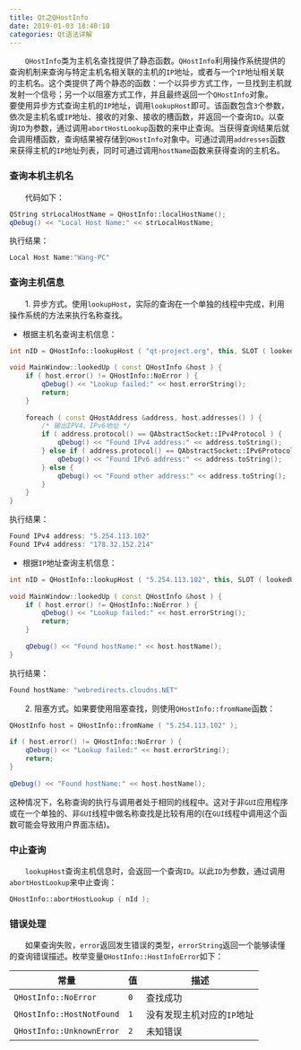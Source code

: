 ```yaml
---
title: Qt之QHostInfo
date: 2019-01-03 18:40:10
categories: Qt语法详解
---
```

&emsp;&emsp;`QHostInfo`类为主机名查找提供了静态函数。`QHostInfo`利用操作系统提供的查询机制来查询与特定主机名相关联的主机的`IP`地址，或者与一个`IP`地址相关联的主机名。这个类提供了两个静态的函数：一个以异步方式工作，一旦找到主机就发射一个信号；另一个以阻塞方式工作，并且最终返回一个`QHostInfo`对象。
&emsp;&emsp;要使用异步方式查询主机的`IP`地址，调用`lookupHost`即可。该函数包含`3`个参数，依次是主机名或`IP`地址、接收的对象、接收的槽函数，并返回一个查询`ID`。以查询`ID`为参数，通过调用`abortHostLookup`函数的来中止查询。当获得查询结果后就会调用槽函数，查询结果被存储到`QHostInfo`对象中。可通过调用`addresses`函数来获得主机的`IP`地址列表，同时可通过调用`hostName`函数来获得查询的主机名。

### 查询本机主机名

&emsp;&emsp;代码如下：

``` cpp
QString strLocalHostName = QHostInfo::localHostName();
qDebug() << "Local Host Name:" << strLocalHostName;
```

执行结果：

``` cpp
Local Host Name:"Wang-PC"
```

### 查询主机信息

&emsp;&emsp;1. 异步方式。使用`lookupHost`，实际的查询在一个单独的线程中完成，利用操作系统的方法来执行名称查找。

- 根据主机名查询主机信息：

``` cpp
int nID = QHostInfo::lookupHost ( "qt-project.org", this, SLOT ( lookedUp ( QHostInfo ) ) );
​
void MainWindow::lookedUp ( const QHostInfo &host ) {
    if ( host.error() != QHostInfo::NoError ) {
        qDebug() << "Lookup failed:" << host.errorString();
        return;
    }
​
    foreach ( const QHostAddress &address, host.addresses() ) {
        /* 输出IPV4、IPv6地址 */
        if ( address.protocol() == QAbstractSocket::IPv4Protocol ) {
            qDebug() << "Found IPv4 address:" << address.toString();
        } else if ( address.protocol() == QAbstractSocket::IPv6Protocol ) {
            qDebug() << "Found IPv6 address:" << address.toString();
        } else {
            qDebug() << "Found other address:" << address.toString();
        }
    }
}
```

执行结果：

``` cpp
Found IPv4 address: "5.254.113.102"
Found IPv4 address: "178.32.152.214"
```

- 根据`IP`地址查询主机信息：

``` cpp
int nID = QHostInfo::lookupHost ( "5.254.113.102", this, SLOT ( lookedUp ( QHostInfo ) ) );
​
void MainWindow::lookedUp ( const QHostInfo &host ) {
    if ( host.error() != QHostInfo::NoError ) {
        qDebug() << "Lookup failed:" << host.errorString();
        return;
    }
​
    qDebug() << "Found hostName:" << host.hostName();
}
```

执行结果：

``` cpp
Found hostName: "webredirects.cloudns.NET"
```

&emsp;&emsp;2. 阻塞方式。如果要使用阻塞查找，则使用`QHostInfo::fromName`函数：

``` cpp
QHostInfo host = QHostInfo::fromName ( "5.254.113.102" );
​
if ( host.error() != QHostInfo::NoError ) {
    qDebug() << "Lookup failed:" << host.errorString();
    return;
}
​
qDebug() << "Found hostName:" << host.hostName();
```

这种情况下，名称查询的执行与调用者处于相同的线程中。这对于非`GUI`应用程序或在一个单独的、非`GUI`线程中做名称查找是比较有用的(在`GUI`线程中调用这个函数可能会导致用户界面冻结)。

### 中止查询

&emsp;&emsp;`lookupHost`查询主机信息时，会返回一个查询`ID`。以此`ID`为参数，通过调用`abortHostLookup`来中止查询：

``` cpp
QHostInfo::abortHostLookup ( nId );
```

### 错误处理

&emsp;&emsp;如果查询失败，`error`返回发生错误的类型，`errorString`返回一个能够读懂的查询错误描述。枚举变量`QHostInfo::HostInfoError`如下：

常量                      | 值   | 描述
--------------------------|-----|------
`QHostInfo::NoError`      | `0` | 查找成功
`QHostInfo::HostNotFound` | `1` | 没有发现主机对应的`IP`地址
`QHostInfo::UnknownError` | `2` | 未知错误